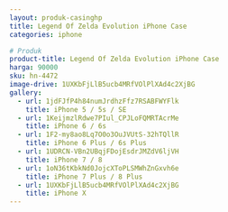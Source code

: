 ```yaml
---
layout: produk-casinghp
title: Legend Of Zelda Evolution iPhone Case
categories: iphone

# Produk
product-title: Legend Of Zelda Evolution iPhone Case
harga: 90000
sku: hn-4472
image-drive: 1UXKbFjLlB5ucb4MRfVOlPlXAd4c2XjBG
gallery:
  - url: 1jdFJfP4h84numJrdhzFfz7RSABFWYFlk
    title: iPhone 5 / 5s / SE
  - url: 1KeijmzlRdwe7PIul_CPJLoFQMRTAcrMe
    title: iPhone 6 / 6s
  - url: 1F2-my8ao8Lq7O0o3OuJVUtS-32hTQllR
    title: iPhone 6 Plus / 6s Plus
  - url: 1UDRCN-VBn2UBqjFDojEsdrJMZdV6ljVH
    title: iPhone 7 / 8
  - url: 1oN36tKbkNd0JojcXToPLSMWhZnGxvh6e
    title: iPhone 7 Plus / 8 Plus
  - url: 1UXKbFjLlB5ucb4MRfVOlPlXAd4c2XjBG
    title: iPhone X
---
```


